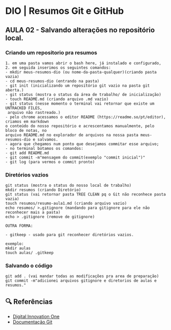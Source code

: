 # DIO | Resumos Git e GitHub
## AULA 02 - Salvando alterações no repositório local.

### Criando um repositorio pra resumos
```
1. em uma pasta vamos abrir o bash here, já instalado e configurado,
2. em seguida inserimos os seguintes comandos:
- mkdir meus-resumos-dio (ou nome-da-pasta-qualquer)(criando pasta vazia)
- cd meus-resumos-dio (entrando na pasta)
- git init (inicializando um repositório git vazio na pasta git aberta.)
- git status (mostra o status da área de trabalho/ de inicialização)
- touch README.md (criando arquivo .md vazio)
- git status (nesse momento o terminal vai retornar que existe um UNTRACKED FILES,
 arquivo não rastreado.)
- pelo chrome acessamos o editor README (https://readme.so/pt/editor), criamos em markdown
o conteúdo do nosso repositório e acrescentamos manualmente, pelo bloco de notas, no 
arquivo README.md no explorador de arquivos na nossa pasta meus-resumos-dio e salvamos.
- agora que chegamos num ponto que desejamos commitar esse arquivo;
- no terminal botamos os comandos:
- git add README.md
- git commit -m"mensagem do commit(exemplo "commit inicial")"
- git log (para vermos o commit pronto)

```
### Diretórios vazios
```
git status (mostra o status do nosso local de trabalho)
mkdir resumos (criando Diretório)
git status (vai retornar pasta TREE CLEAN pq o Git não reconhece pasta vazia)
touch resumos/resumo-aula1.md (criando arquivo vazio)
echo resumos/ >.gitignore (mandando para gitignore para ele não reconhecer mais a pasta)
echo > .gitignore (remove de gitignore)

```
```
OUTRA FORMA:

- gitkeep - usado para git reconhecer diretórios vazios.

exemplo:
mkdir aulas
touch aulas/ .gitkeep
```
### Salvando o código
```
git add . (vai mandar todas as modificações pra area de preparação)
git commit -m"adicionei arquivos gitignore e diretorios de aulas e resumos."
````


## 🔍 Referências
- [Digital Innovation One](https://www.dio.me/)
- [Documentação Git](https://git-scm.com/doc)
